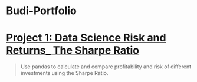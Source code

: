 # Budi-Portfolio

# [Project 1: Data Science Risk and Returns_ The Sharpe Ratio](https://github.com/PutihPutih/Risk-and-Returns_-The-Sharpe-Ratio) 
> Use pandas to calculate and compare profitability and risk of different investments using the Sharpe Ratio.
